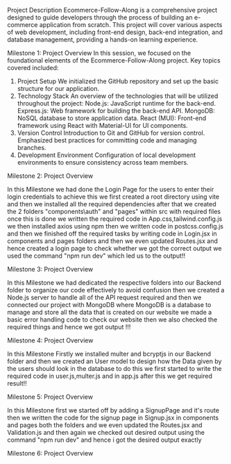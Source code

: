 Project Description
Ecommerce-Follow-Along is a comprehensive project designed to guide developers through the process of building an e-commerce application from scratch. This project will cover various aspects of web development, including front-end design, back-end integration, and database management, providing a hands-on learning experience.

Milestone 1: Project Overview
In this session, we focused on the foundational elements of the Ecommerce-Follow-Along project. Key topics covered included:

1. Project Setup
We initialized the GitHub repository and set up the basic structure for our application.
2. Technology Stack
An overview of the technologies that will be utilized throughout the project:
Node.js: JavaScript runtime for the back-end.
Express.js: Web framework for building the back-end API.
MongoDB: NoSQL database to store application data.
React (MUI): Front-end framework using React with Material-UI for UI components.
3. Version Control
Introduction to Git and GitHub for version control.
Emphasized best practices for committing code and managing branches.
4. Development Environment
Configuration of local development environments to ensure consistency across team members.

Milestone 2: Project Overview

In this Milestone we had done the Login Page for the users to enter their login credentials to achieve this we first created a root directory using vite and then we installed all the required dependencies after that we created the 2 folders "components\auth" and "pages" within src with required files once this is done we written the required code in App.css,tailwind.config.js we then installed axios using npm then we written code in postcss.config.js and then we finished off the required tasks by writing code in Login.jsx in components and pages folders and then we even updated Routes.jsx and hence created a login page to check whether we got the correct output we used the command "npm run dev" which led us to the output!!

Milestone 3: Project Overview

In this Milestone we had dedicated the respective folders into our Backend folder to organize our code effectively to avoid confusion then we created a Node.js server to handle all of the API request required and then we connected our project with MongoDB where MongoDB is a database to manage and store all the data that is created on our website we made a basic error handling code to check our website then we also checked the required things and hence we got output !!!

Milestone 4: Project Overview 

In this Milestone Firstly we installed multer and bcryptjs in our Backend folder and then we created an User model to design how the Data given by the users should look in the database to do this we first started to write the required code in user.js,multer.js and in app.js after this we get required result!!

Milestone 5: Project Overview

In this Milestone first we started off by adding a SignupPage and it's route then we written the code for the signup page in Signup.jsx in components and pages both the folders and we even updated the Routes.jsx and Validation.js and then again we checked out desired output using the command "npm run dev" and hence i got the desired output exactly 

Milestone 6: Project Overview




